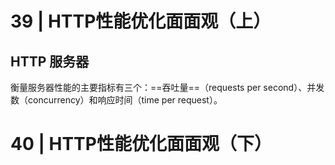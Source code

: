 # 39 | HTTP性能优化面面观（上）
## HTTP 服务器
衡量服务器性能的主要指标有三个：==吞吐量==（requests per second）、并发数（concurrency）和响应时间（time per request）。

# 40 | HTTP性能优化面面观（下）